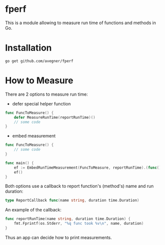# fperf
This is a module allowing to measure run time of functions and methods in Go.

# Installation

```
go get github.com/avegner/fperf
```

# How to Measure
There are 2 options to measure run time:

* defer special helper function

```go
func FuncToMeasure() {
    defer MeasureRunTime(reportRunTime)()
    // some code
}
```

* embed measurement

```go
func FuncToMeasure() {
    // some code
}

func main() {
    ef := EmbedRunTimeMeasurement(FuncToMeasure, reportRunTime).(func())
    ef()
}
```

Both options use a callback to report function's (method's) name and run duration:

```go
type ReportCallback func(name string, duration time.Duration)
```

An example of the callback:

```go
func reportRunTime(name string, duration time.Duration) {
    fmt.Fprintf(os.Stderr, "%q func took %v\n", name, duration)
}
```

Thus an app can decide how to print measurements.
